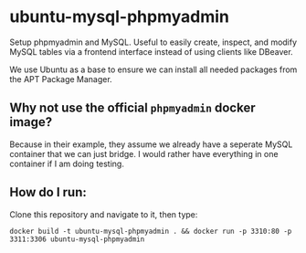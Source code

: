 # ubuntu-mysql-phpmyadmin

Setup phpmyadmin and MySQL. Useful to easily create, inspect, and modify MySQL tables via a frontend interface instead of using clients like DBeaver.

We use Ubuntu as a base to ensure we can install all needed packages from the APT Package Manager.

## Why not use the official `phpmyadmin` docker image?

Because in their example, they assume we already have a seperate MySQL container that we can just bridge. I would rather have everything in one container if I am doing testing.

## How do I run:

Clone this repository and navigate to it, then type:

```
docker build -t ubuntu-mysql-phpmyadmin . && docker run -p 3310:80 -p 3311:3306 ubuntu-mysql-phpmyadmin
```
